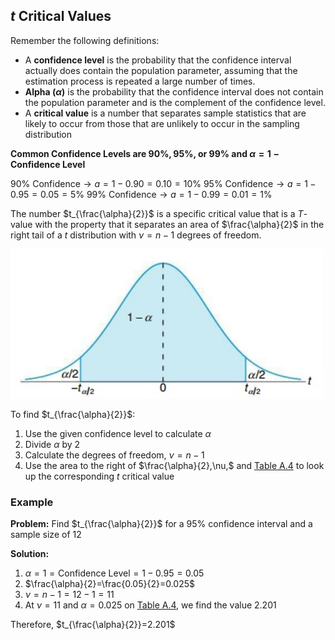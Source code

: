 ## $t$ Critical Values

Remember the following definitions:

- A **confidence level** is the probability that the confidence interval actually does contain the population parameter, assuming that the estimation process is repeated a large number of times.
- **Alpha $(\alpha)$** is the probability that the confidence interval does not contain the population parameter and is the complement of the confidence level.
- A **critical value** is a number that separates sample statistics that are likely to occur from those that are unlikely to occur in the sampling distribution

**Common Confidence Levels are $90\%, 95\%$, or $99\%$ and $\alpha=1-\mathrm{Confidence~Level}$**

$90\%\mathrm{~Confidence}\to a=1-0.90=0.10=10\%$
$95\%\mathrm{~Confidence}\to a=1-0.95=0.05=5\%$
$99\%\mathrm{~Confidence}\to a=1-0.99=0.01=1\%$

The number $t_{\frac{\alpha}{2}}$ is a specific critical value that is a $T$-value with the property that it separates an area of $\frac{\alpha}{2}$ in the right tail of a $t$ distribution with $\nu=n-1$ degrees of freedom.

![](./Resources/t_distribution_area_of_alpha_divided_by_2_in_each_tail.jpeg)

To find $t_{\frac{\alpha}{2}}$:
1. Use the given confidence level to calculate $\alpha$
2. Divide $\alpha$ by 2
3. Calculate the degrees of freedom, $\nu=n-1$
4. Use the area to the right of $\frac{\alpha}{2},\nu,$ and [Table A.4](./Resources/Table%20A4%20-%20Critical%20Values%20of%20the%20t%20Distribution.pdf) to look up the corresponding $t$ critical value

### Example

**Problem:** Find $t_{\frac{\alpha}{2}}$ for a $95\%$ confidence interval and a sample size of $12$

**Solution:**
1. $\alpha=1=\mathrm{Confidence~Level}=1-0.95=0.05$
2. $\frac{\alpha}{2}=\frac{0.05}{2}=0.025$
3. $\nu=n-1=12-1=11$
4. At $\nu=11$ and $\alpha=0.025$ on [Table A.4](./Resources/Table%20A4%20-%20Critical%20Values%20of%20the%20t%20Distribution.pdf), we find the value $2.201$

Therefore, $t_{\frac{\alpha}{2}}=2.201$